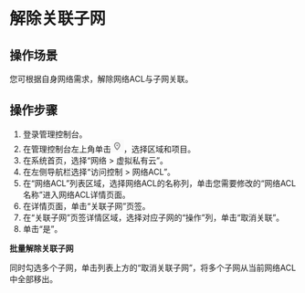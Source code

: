 # 解除关联子网<a name="zh-cn_topic_005180302"></a>

## 操作场景<a name="section66699152161428"></a>

您可根据自身网络需求，解除网络ACL与子网关联。

## 操作步骤<a name="section25103352161542"></a>

1.  登录管理控制台。
2.  在管理控制台左上角单击![](figures/icon-region.png)，选择区域和项目。
3.  在系统首页，选择“网络 \> 虚拟私有云”。
4.  在左侧导航栏选择“访问控制 \> 网络ACL”。
5.  在“网络ACL”列表区域，选择网络ACL的名称列，单击您需要修改的“网络ACL名称”进入网络ACL详情页面。
6.  在详情页面，单击“关联子网”页签。
7.  在“关联子网”页签详情区域，选择对应子网的“操作”列，单击“取消关联”。
8.  单击“是”。

**批量解除关联子网**

同时勾选多个子网，单击列表上方的“取消关联子网”，将多个子网从当前网络ACL中全部移出。

